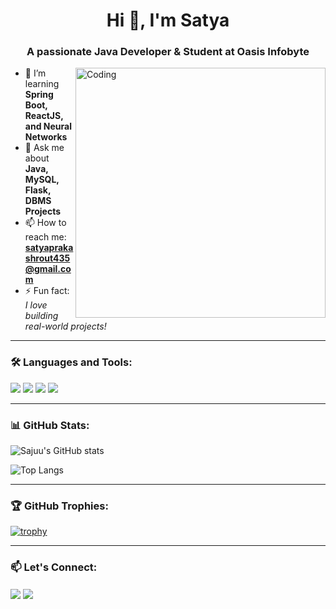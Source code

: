 <h1 align="center">Hi 👋, I'm Satya</h1>
<h3 align="center">A passionate Java Developer & Student at Oasis Infobyte</h3>

<img align="right" alt="Coding" width="400" src="https://i.pinimg.com/originals/4d/e4/27/4de42774d0d1c1fd56b7b1c1d1f7eb8d.gif" />

- 🌱 I’m learning **Spring Boot, ReactJS, and Neural Networks**
- 💬 Ask me about **Java, MySQL, Flask, DBMS Projects**
- 📫 How to reach me: **satyaprakashrout435@gmail.com**
- ⚡ Fun fact: *I love building real-world projects!*

---

### 🛠️ Languages and Tools:
<p align="left">
  <img src="https://img.shields.io/badge/Java-ED8B00?style=for-the-badge&logo=java&logoColor=white"/>
  <img src="https://img.shields.io/badge/MySQL-00758F?style=for-the-badge&logo=mysql&logoColor=white"/>
  <img src="https://img.shields.io/badge/React-61DAFB?style=for-the-badge&logo=react&logoColor=black"/>
  <img src="https://img.shields.io/badge/Flask-000000?style=for-the-badge&logo=flask&logoColor=white"/>
</p>

---

### 📊 GitHub Stats:
![Sajuu's GitHub stats](https://github-readme-stats.vercel.app/api?username=sajuu&show_icons=true&theme=tokyonight)

![Top Langs](https://github-readme-stats.vercel.app/api/top-langs/?username=sajuu&layout=compact&theme=tokyonight)

---

### 🏆 GitHub Trophies:
[![trophy](https://github-profile-trophy.vercel.app/?username=sajuu&theme=algolia&row=1)](https://github.com/ryo-ma/github-profile-trophy)

---

### 📫 Let's Connect:
<p align="left">
  <a href="https://www.linkedin.com/in/YOUR_LINK" target="blank"><img align="center" src="https://img.shields.io/badge/LinkedIn-blue?style=flat-square&logo=linkedin" /></a>
  <a href="mailto:sajuu@example.com"><img align="center" src="https://img.shields.io/badge/Gmail-red?style=flat-square&logo=gmail&logoColor=white" /></a>
</p>
